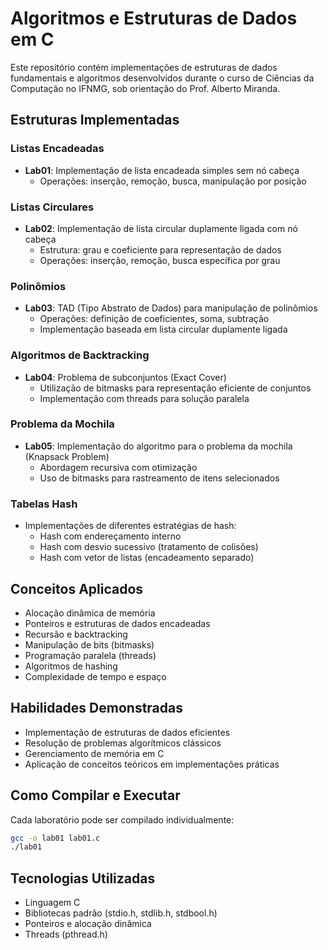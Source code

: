 # Algoritmos e Estruturas de Dados em C

Este repositório contém implementações de estruturas de dados fundamentais e algoritmos desenvolvidos durante o curso de Ciências da Computação no IFNMG, sob orientação do Prof. Alberto Miranda.

## Estruturas Implementadas

### Listas Encadeadas
- **Lab01**: Implementação de lista encadeada simples sem nó cabeça
  - Operações: inserção, remoção, busca, manipulação por posição
  
### Listas Circulares
- **Lab02**: Implementação de lista circular duplamente ligada com nó cabeça
  - Estrutura: grau e coeficiente para representação de dados
  - Operações: inserção, remoção, busca específica por grau

### Polinômios
- **Lab03**: TAD (Tipo Abstrato de Dados) para manipulação de polinômios
  - Operações: definição de coeficientes, soma, subtração
  - Implementação baseada em lista circular duplamente ligada

### Algoritmos de Backtracking
- **Lab04**: Problema de subconjuntos (Exact Cover)
  - Utilização de bitmasks para representação eficiente de conjuntos
  - Implementação com threads para solução paralela

### Problema da Mochila
- **Lab05**: Implementação do algoritmo para o problema da mochila (Knapsack Problem)
  - Abordagem recursiva com otimização
  - Uso de bitmasks para rastreamento de itens selecionados

### Tabelas Hash
- Implementações de diferentes estratégias de hash:
  - Hash com endereçamento interno
  - Hash com desvio sucessivo (tratamento de colisões)
  - Hash com vetor de listas (encadeamento separado)

## Conceitos Aplicados
- Alocação dinâmica de memória
- Ponteiros e estruturas de dados encadeadas
- Recursão e backtracking
- Manipulação de bits (bitmasks)
- Programação paralela (threads)
- Algoritmos de hashing
- Complexidade de tempo e espaço

## Habilidades Demonstradas
- Implementação de estruturas de dados eficientes
- Resolução de problemas algorítmicos clássicos
- Gerenciamento de memória em C
- Aplicação de conceitos teóricos em implementações práticas

## Como Compilar e Executar
Cada laboratório pode ser compilado individualmente:

```bash
gcc -o lab01 lab01.c
./lab01
```

## Tecnologias Utilizadas
- Linguagem C
- Bibliotecas padrão (stdio.h, stdlib.h, stdbool.h)
- Ponteiros e alocação dinâmica
- Threads (pthread.h)
